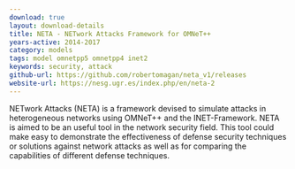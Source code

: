 ```yaml
---
download: true
layout: download-details
title: NETA - NETwork Attacks Framework for OMNeT++
years-active: 2014-2017
category: models
tags: model omnetpp5 omnetpp4 inet2
keywords: security, attack
github-url: https://github.com/robertomagan/neta_v1/releases
website-url: https://nesg.ugr.es/index.php/en/neta-2
---
```


NETwork Attacks (NETA) is a framework devised to simulate attacks in
heterogeneous networks using OMNeT++ and the INET-Framework. NETA is aimed to be
an useful tool in the network security field. This tool could make easy to
demonstrate the effectiveness of defense security techniques or solutions
against network attacks as well as for comparing the capabilities of different
defense techniques.
